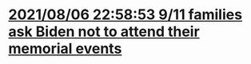 # [2021/08/06 22:58:53 9/11 families ask Biden not to attend their memorial events](./20210806225853)

